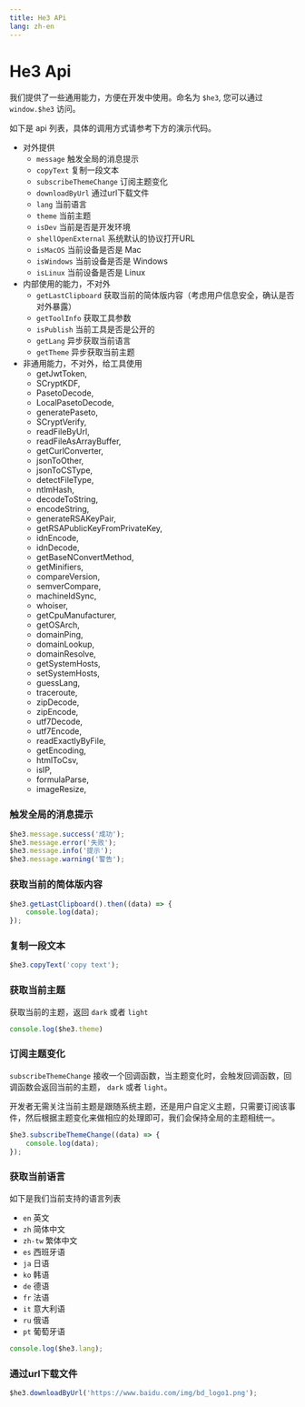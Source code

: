 ```yaml
---
title: He3 APi
lang: zh-en
---
```


# He3 Api

我们提供了一些通用能力，方便在开发中使用。命名为 `$he3`, 您可以通过 `window.$he3` 访问。

如下是 api 列表，具体的调用方式请参考下方的演示代码。

* 对外提供
  * `message` 触发全局的消息提示
  * `copyText` 复制一段文本
  * `subscribeThemeChange` 订阅主题变化
  * `downloadByUrl` 通过url下载文件
  * `lang` 当前语言
  * `theme` 当前主题
  * `isDev` 当前是否是开发环境
  * `shellOpenExternal` 系统默认的协议打开URL
  * `isMacOS` 当前设备是否是 Mac
  * `isWindows` 当前设备是否是 Windows
  * `isLinux` 当前设备是否是 Linux
* 内部使用的能力，不对外
  * `getLastClipboard` 获取当前的简体版内容（考虑用户信息安全，确认是否对外暴露）
  * `getToolInfo` 获取工具参数
  * `isPublish` 当前工具是否是公开的
  * `getLang` 异步获取当前语言
  * `getTheme` 异步获取当前主题
* 非通用能力，不对外，给工具使用
  * getJwtToken,
  * SCryptKDF,
  * PasetoDecode,
  * LocalPasetoDecode,
  * generatePaseto,
  * SCryptVerify,
  * readFileByUrl,
  * readFileAsArrayBuffer,
  * getCurlConverter,
  * jsonToOther,
  * jsonToCSType,
  * detectFileType,
  * ntlmHash,
  * decodeToString,
  * encodeString,
  * generateRSAKeyPair,
  * getRSAPublicKeyFromPrivateKey,
  * idnEncode,
  * idnDecode,
  * getBaseNConvertMethod,
  * getMinifiers,
  * compareVersion,
  * semverCompare,
  * machineIdSync,
  * whoiser,
  * getCpuManufacturer,
  * getOSArch,
  * domainPing,
  * domainLookup,
  * domainResolve,
  * getSystemHosts,
  * setSystemHosts,
  * guessLang,
  * traceroute,
  * zipDecode,
  * zipEncode,
  * utf7Decode,
  * utf7Encode,
  * readExactlyByFile,
  * getEncoding,
  * htmlToCsv,
  * isIP,
  * formulaParse,
  * imageResize,

### 触发全局的消息提示

```js
$he3.message.success('成功');
$he3.message.error('失败');
$he3.message.info('提示');
$he3.message.warning('警告');
```

### 获取当前的简体版内容

```js
$he3.getLastClipboard().then((data) => {
    console.log(data);
});
```

### 复制一段文本

```js
$he3.copyText('copy text');
```

### 获取当前主题

获取当前的主题，返回 `dark` 或者 `light`

```js
console.log($he3.theme)
```

### 订阅主题变化

`subscribeThemeChange` 接收一个回调函数，当主题变化时，会触发回调函数，回调函数会返回当前的主题， `dark` 或者 `light`。

开发者无需关注当前主题是跟随系统主题，还是用户自定义主题，只需要订阅该事件，然后根据主题变化来做相应的处理即可，我们会保持全局的主题相统一。

```js
$he3.subscribeThemeChange((data) => {
    console.log(data);
});
```

### 获取当前语言

如下是我们当前支持的语言列表

* `en` 英文
* `zh` 简体中文
* `zh-tw` 繁体中文
* `es` 西班牙语
* `ja` 日语
* `ko` 韩语
* `de` 德语
* `fr` 法语
* `it` 意大利语
* `ru` 俄语
* `pt` 葡萄牙语

```js
console.log($he3.lang);
```

### 通过url下载文件

```js
$he3.downloadByUrl('https://www.baidu.com/img/bd_logo1.png');
```

